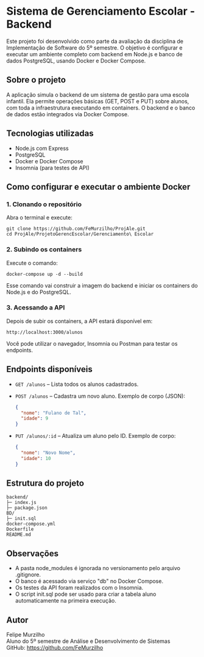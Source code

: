# Sistema de Gerenciamento Escolar - Backend

Este projeto foi desenvolvido como parte da avaliação da disciplina de Implementação de Software do 5º semestre. O objetivo é configurar e executar um ambiente completo com backend em Node.js e banco de dados PostgreSQL, usando Docker e Docker Compose.

## Sobre o projeto

A aplicação simula o backend de um sistema de gestão para uma escola infantil. Ela permite operações básicas (GET, POST e PUT) sobre alunos, com toda a infraestrutura executando em containers. O backend e o banco de dados estão integrados via Docker Compose.

## Tecnologias utilizadas

- Node.js com Express
- PostgreSQL
- Docker e Docker Compose
- Insomnia (para testes de API)

## Como configurar e executar o ambiente Docker

### 1. Clonando o repositório

Abra o terminal e execute:

```
git clone https://github.com/FeMurzilho/ProjAle.git
cd ProjAle/ProjetoGerencEscolar/Gerenciamento\ Escolar
```

### 2. Subindo os containers

Execute o comando:

```
docker-compose up -d --build
```

Esse comando vai construir a imagem do backend e iniciar os containers do Node.js e do PostgreSQL.

### 3. Acessando a API

Depois de subir os containers, a API estará disponível em:

```
http://localhost:3000/alunos
```

Você pode utilizar o navegador, Insomnia ou Postman para testar os endpoints.

## Endpoints disponíveis

- `GET /alunos` – Lista todos os alunos cadastrados.
- `POST /alunos` – Cadastra um novo aluno.
  Exemplo de corpo (JSON):
  ```json
  {
    "nome": "Fulano de Tal",
    "idade": 9
  }
  ```

- `PUT /alunos/:id` – Atualiza um aluno pelo ID.
  Exemplo de corpo:
  ```json
  {
    "nome": "Novo Nome",
    "idade": 10
  }
  ```

## Estrutura do projeto

```
backend/
├─ index.js
├─ package.json
BD/
├─ init.sql
docker-compose.yml
Dockerfile
README.md
```

## Observações

- A pasta node_modules é ignorada no versionamento pelo arquivo .gitignore.
- O banco é acessado via serviço "db" no Docker Compose.
- Os testes da API foram realizados com o Insomnia.
- O script init.sql pode ser usado para criar a tabela aluno automaticamente na primeira execução.

## Autor

Felipe Murzilho  
Aluno do 5º semestre de Análise e Desenvolvimento de Sistemas  
GitHub: https://github.com/FeMurzilho
